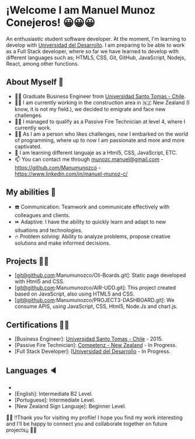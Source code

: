 # ¡Welcome I am Manuel Munoz Conejeros! 😀😀😀

An enthusiastic student software developer. At the moment, I'm learning to develop with [Universidad del Desarrollo](https://github.com/UDDBootcamp). I am preparing to be able to work as a Full Stack developer, where so far we have learned to develop with different languages such as; HTML5, CSS, Git, GitHub, JavaScript, Nodejs, React, among other functions.

## About Myself 💪

- 👨‍🎓 Graduate Business Engineer from [Universidad Santo Tomas - Chile](https://www.santotomas.cl/).
- 👷‍♂️ I am currently working in the construction area in 🇳🇿 New Zealand (I know, it is not my field.), we decided to emigrate and face new challenges.
- 👨‍🎓 I managed to qualify as a Passive Fire Technician at level 4, where I currently work.
- 👨‍🎓 As I am a person who likes challenges, now I embarked on the world of programming, where up to now I am passionate and more and more captivated.
- 🌱 I am learning different languaje as a Html5, CSS, JavaScript, ETC.
- 📫 You can contact me through munozc.manuel@gmail.com - https://github.com/Manumunozco - https://www.linkedin.com/in/manuel-munoz-c/

## My abilities 🧠

- ☎️ Communication: Teamwork and communicate effectively with colleagues and clients.
- ⏩ Adaptive: I have the ability to quickly learn and adapt to new situations and technologies.
- 🔥 Problem solving: Ability to analyze problems, propose creative solutions and make informed decisions.

## Projects 👨‍💼

- [git@github.com:Manumunozco/Oli-Boards.git]: Static page developed with Html5 and CSS.
- [git@github.com:Manumunozco/AIR-UDD.git]: This project created based on JavaScript, also using HTML5 and CSS.
- [git@github.com:Manumunozco/PROJECT3-DASHBOARD.git]: We consume APIS, using JavaScript, CSS, Html5, Node.Js and chart.js.


## Certifications 🧑‍🎓

- [Business Engineer]: [Universidad Santo Tomas - Chile](https://www.santotomas.cl/) - 2015.
- [Passive Fire Technician]: [Competenz - New Zealand](https://www.competenz.org.nz/) - In Progress.
- [Full Stack Developer]: [[Universidad del Desarrollo](https://github.com/UDDBootcamp) - In Progress.


## Languages 🔈

- [Spanish]: Native.
- [English]: Intermediate B2 Level.
- [Portuguese]: Intermediate Level.
- [New Zealand Sign Languaje]: Beginner Level.

🥳🥳 !!Thank you for visiting my profile! I hope you find my work interesting and I'll be happy to connect you and collaborate together on future projects¡¡ 🥳🥳
